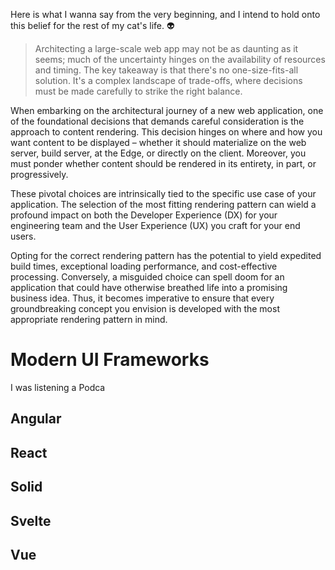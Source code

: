 Here is what I wanna say from the very beginning, and I intend to hold onto this belief for the rest of my cat's life. :alien:

> Architecting a large-scale web app may not be as daunting as it seems; much of the uncertainty hinges on the availability of resources and timing. The key takeaway is that there's no one-size-fits-all solution. It's a complex landscape of trade-offs, where decisions must be made carefully to strike the right balance.

When embarking on the architectural journey of a new web application, one of the foundational decisions that demands careful consideration is the approach to content rendering. This decision hinges on where and how you want content to be displayed – whether it should materialize on the web server, build server, at the Edge, or directly on the client. Moreover, you must ponder whether content should be rendered in its entirety, in part, or progressively.

These pivotal choices are intrinsically tied to the specific use case of your application. The selection of the most fitting rendering pattern can wield a profound impact on both the Developer Experience (DX) for your engineering team and the User Experience (UX) you craft for your end users.

Opting for the correct rendering pattern has the potential to yield expedited build times, exceptional loading performance, and cost-effective processing. Conversely, a misguided choice can spell doom for an application that could have otherwise breathed life into a promising business idea. Thus, it becomes imperative to ensure that every groundbreaking concept you envision is developed with the most appropriate rendering pattern in mind.

# Modern UI Frameworks

I was listening a Podca

## Angular

## React

## Solid

## Svelte

## Vue
